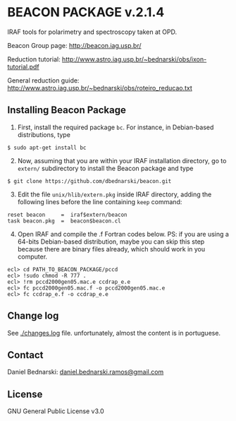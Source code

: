 BEACON PACKAGE v.2.1.4
======================

IRAF tools for polarimetry and spectroscopy taken at OPD.

Beacon Group page: http://beacon.iag.usp.br/

Reduction tutorial: http://www.astro.iag.usp.br/~bednarski/obs/ixon-tutorial.pdf

General reduction guide: http://www.astro.iag.usp.br/~bednarski/obs/roteiro_reducao.txt


Installing Beacon Package
------

1. First, install the required package `bc`. For instance, in Debian-based
distributions, type

```
$ sudo apt-get install bc
```

2. Now, assuming that you are within your IRAF installation directory,
go to `extern/` subdirectory to install the Beacon package and type

```
$ git clone https://github.com/dbednarski/beacon.git
```

3. Edit the file `unix/hlib/extern.pkg` inside IRAF directory, adding the
following lines before the line containing `keep` command:

```
reset beacon     =  iraf$extern/beacon
task beacon.pkg  =  beacon$beacon.cl
```

4. Open IRAF and compile the .f Fortran codes below.
PS: if you are using a 64-bits Debian-based distribution, maybe you can
skip this step because there are binary files already, which should work
in you computer.

```
ecl> cd PATH_TO_BEACON_PACKAGE/pccd
ecl> !sudo chmod -R 777 .
ecl> !rm pccd2000gen05.mac.e ccdrap_e.e
ecl> fc pccd2000gen05.mac.f -o pccd2000gen05.mac.e
ecl> fc ccdrap_e.f -o ccdrap_e.e
```

Change log
------
See [./changes.log](changes.log) file. unfortunately, almost the content is in portuguese. 


Contact
------
Daniel Bednarski: daniel.bednarski.ramos@gmail.com


License
------
GNU General Public License v3.0

